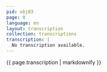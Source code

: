 ```yaml
---
pid: obj03
page: 8
language: en
layout: transcription
collection: transcriptions
transcription: |
  No transcription available.
---
```


{{ page.transcription | markdownify }}
